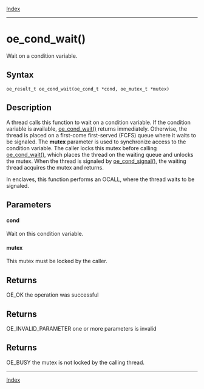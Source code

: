 [Index](index.md)

---
# oe_cond_wait()

Wait on a condition variable.

## Syntax

    oe_result_t oe_cond_wait(oe_cond_t *cond, oe_mutex_t *mutex)
## Description 

A thread calls this function to wait on a condition variable. If the condition variable is available, [oe_cond_wait()](thread_8h_ad86b163dd32d191627af64d163ce32dc_1ad86b163dd32d191627af64d163ce32dc.md) returns immediately. Otherwise, the thread is placed on a first-come first-served (FCFS) queue where it waits to be signaled. The **mutex** parameter is used to synchronize access to the condition variable. The caller locks this mutex before calling [oe_cond_wait()](thread_8h_ad86b163dd32d191627af64d163ce32dc_1ad86b163dd32d191627af64d163ce32dc.md), which places the thread on the waiting queue and unlocks the mutex. When the thread is signaled by [oe_cond_signal()](thread_8h_a26f8a20cdc329cb8241ac7d0ce215663_1a26f8a20cdc329cb8241ac7d0ce215663.md), the waiting thread acquires the mutex and returns.

In enclaves, this function performs an OCALL, where the thread waits to be signaled.



## Parameters

#### cond

Wait on this condition variable.

#### mutex

This mutex must be locked by the caller.

## Returns

OE_OK the operation was successful

## Returns

OE_INVALID_PARAMETER one or more parameters is invalid

## Returns

OE_BUSY the mutex is not locked by the calling thread.

---
[Index](index.md)

